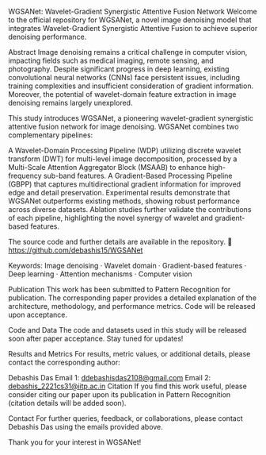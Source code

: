 WGSANet: Wavelet-Gradient Synergistic Attentive Fusion Network
Welcome to the official repository for WGSANet, a novel image denoising model that integrates Wavelet-Gradient Synergistic Attentive Fusion to achieve superior denoising performance.

Abstract
Image denoising remains a critical challenge in computer vision, impacting fields such as medical imaging, remote sensing, and photography. Despite significant progress in deep learning, existing convolutional neural networks (CNNs) face persistent issues, including training complexities and insufficient consideration of gradient information. Moreover, the potential of wavelet-domain feature extraction in image denoising remains largely unexplored.

This study introduces WGSANet, a pioneering wavelet-gradient synergistic attentive fusion network for image denoising. WGSANet combines two complementary pipelines:

A Wavelet-Domain Processing Pipeline (WDP) utilizing discrete wavelet transform (DWT) for multi-level image decomposition, processed by a Multi-Scale Attention Aggregator Block (MSAAB) to enhance high-frequency sub-band features.
A Gradient-Based Processing Pipeline (GBPP) that captures multidirectional gradient information for improved edge and detail preservation.
Experimental results demonstrate that WGSANet outperforms existing methods, showing robust performance across diverse datasets. Ablation studies further validate the contributions of each pipeline, highlighting the novel synergy of wavelet and gradient-based features.

The source code and further details are available in the repository.
🔗 https://github.com/debashis15/WGSANet

Keywords: Image denoising · Wavelet domain · Gradient-based features · Deep learning · Attention mechanisms · Computer vision

Publication
This work has been submitted to Pattern Recognition for publication.
The corresponding paper provides a detailed explanation of the architecture, methodology, and performance metrics. Code will be released upon acceptance.

Code and Data
The code and datasets used in this study will be released soon after paper acceptance. Stay tuned for updates!

Results and Metrics
For results, metric values, or additional details, please contact the corresponding author:

Debashis Das
Email 1: ddebashisdas2108@gmail.com
Email 2: debashis_2221cs31@iitp.ac.in
Citation
If you find this work useful, please consider citing our paper upon its publication in Pattern Recognition (citation details will be added soon).

Contact
For further queries, feedback, or collaborations, please contact Debashis Das using the emails provided above.

Thank you for your interest in WGSANet!
